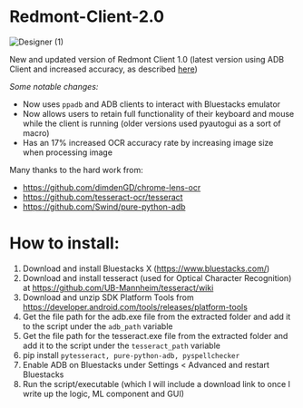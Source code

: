 # Redmont-Client-2.0
![Designer (1)](https://github.com/PaulvonRedmont/Redmont-Client-2.0/assets/146851640/0474e9a0-24f7-495f-acb8-776b40ccf9ea)


New and updated version of Redmont Client 1.0 (latest version using ADB Client and increased accuracy, as described [here](https://github.com/PaulvonRedmont/Redmont-Client-2.0/blob/main/progress%20logs.md#attempt-10-7324-going-back-to-bluestacks-with-adb-client-and-increased-ocr-accuracy))

_Some notable changes:_
- Now uses `ppadb` and ADB clients to interact with Bluestacks emulator
- Now allows users to retain full functionality of their keyboard and mouse while the client is running (older versions used pyautogui as a sort of macro)
- Has an 17% increased OCR accuracy rate by increasing image size when processing image

Many thanks to the hard work from:

- https://github.com/dimdenGD/chrome-lens-ocr
- https://github.com/tesseract-ocr/tesseract
- https://github.com/Swind/pure-python-adb

# How to install:

1) Download and install Bluestacks X (https://www.bluestacks.com/)
2) Download and install tesseract (used for Optical Character Recognition) at https://github.com/UB-Mannheim/tesseract/wiki
3) Download and unzip SDK Platform Tools from https://developer.android.com/tools/releases/platform-tools
4) Get the file path for the adb.exe file from the extracted folder and add it to the script under the `adb_path` variable
5) Get the file path for the tesseract.exe file from the extracted folder and add it to the script under the `tesseract_path` variable
6) pip install `pytesseract, pure-python-adb, pyspellchecker`
7) Enable ADB on Bluestacks under Settings < Advanced and restart Bluestacks
8) Run the script/executable (which I will include a download link to once I write up the logic, ML component and GUI)
